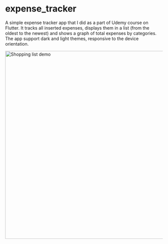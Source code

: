 # expense_tracker

A simple expense tracker app that I did as a part of Udemy course on Flutter. It tracks all inserted expenses, displays them in a list (from the oldest to the newest) and shows a graph of total expenses by categories. The app support dark and light themes, responsive to the device orientation.


<img src="https://github.com/baltsaros/expense_tracker/blob/main/expense_tracker_demo.gif" height="600" alt="Shopping list demo">
